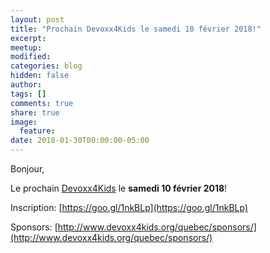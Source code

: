 ```yaml
---
layout: post
title: "Prochain Devoxx4Kids le samedi 10 février 2018!"
excerpt:
meetup:
modified:
categories: blog
hidden: false
author:
tags: []
comments: true
share: true
image:
  feature:
date: 2018-01-30T00:00:00-05:00
---
```


Bonjour,

Le prochain [Devoxx4Kids](http://www.devoxx4kids.org/) le __samedi 10 février 2018__!

Inscription: [https://goo.gl/1nkBLp](https://goo.gl/1nkBLp)

Sponsors: [http://www.devoxx4kids.org/quebec/sponsors/](http://www.devoxx4kids.org/quebec/sponsors/)
